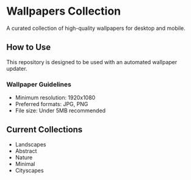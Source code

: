 # Wallpapers Collection

A curated collection of high-quality wallpapers for desktop and mobile.

## How to Use

This repository is designed to be used with an automated wallpaper updater.

### Wallpaper Guidelines

- Minimum resolution: 1920x1080
- Preferred formats: JPG, PNG
- File size: Under 5MB recommended

## Current Collections

- Landscapes
- Abstract
- Nature
- Minimal
- Cityscapes
